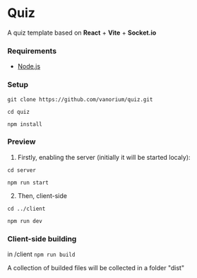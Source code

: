 # Quiz

A quiz template based on **React** + **Vite** + **Socket.io** 

### Requirements

- [Node.js](https://nodejs.org/)

### Setup

`git clone https://github.com/vanorium/quiz.git`

`cd quiz`

`npm install`

### Preview

1. Firstly, enabling the server (initially it will be started localy):

`cd server`

`npm run start`


2. Then, client-side

`cd ../client`

`npm run dev`

### Client-side building 

in /client
`npm run build`

A collection of builded files will be collected in a folder "dist"
